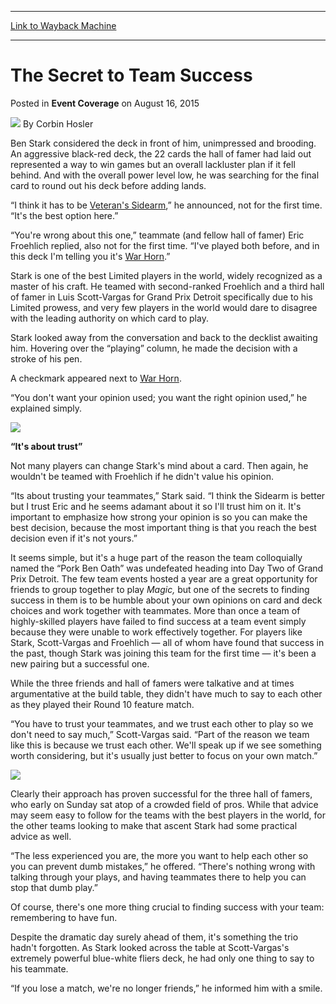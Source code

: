 
---
[Link to Wayback Machine](https://web.archive.org/web/20150822183521/http://magic.wizards.com/en/events/coverage/gpdet15/the-secret-to-team-success-2015-08-16)

[_metadata_:author]:- "Corbin Hosler"
[_metadata_:description]:- "Ben Stark considered the deck in front of him, unimpressed and brooding. An aggressive black-red deck, the 22 cards the hall of famer had laid out represented a way to win games but an overall lackluster plan if it fell behind. And with the overall power level low, he was searching for the final card to round out his deck before adding lands."
[_metadata_:generator]:- "Drupal 7 (http://drupal.org)"
[_metadata_:node]:- "522671"
[_metadata_:publish_date]:- "2015-08-16"
[_metadata_:source]:- "div-main-content"
[_metadata_:title]:- "The Secret to Team Success"
[_metadata_:wayback_capture_timestamp]:- "2015-08-22 18:35:21"
[_metadata_:wayback_raw_url]:- "https://web.archive.org/web/20150822183521id_/http://magic.wizards.com/en/events/coverage/gpdet15/the-secret-to-team-success-2015-08-16"
[_metadata_:wayback_url]:- "http://magic.wizards.com/en/events/coverage/gpdet15/the-secret-to-team-success-2015-08-16"
---


The Secret to Team Success
==========================



 Posted in **Event Coverage**
 on August 16, 2015 






![](https://media.magic.wizards.com/styles/auth_small/public/images/person/hosler.jpg)
By Corbin Hosler










Ben Stark considered the deck in front of him, unimpressed and brooding. An aggressive black-red deck, the 22 cards the hall of famer had laid out represented a way to win games but an overall lackluster plan if it fell behind. And with the overall power level low, he was searching for the final card to round out his deck before adding lands.


“I think it has to be [Veteran's Sidearm](http://gatherer.wizards.com/Pages/Card/Details.aspx?name=Veteran%27s+Sidearm),” he announced, not for the first time. “It's the best option here.”


“You're wrong about this one,” teammate (and fellow hall of famer) Eric Froehlich replied, also not for the first time. “I've played both before, and in this deck I'm telling you it's [War Horn](http://gatherer.wizards.com/Pages/Card/Details.aspx?name=War+Horn).”


Stark is one of the best Limited players in the world, widely recognized as a master of his craft. He teamed with second-ranked Froehlich and a third hall of famer in Luis Scott-Vargas for Grand Prix Detroit specifically due to his Limited prowess, and very few players in the world would dare to disagree with the leading authority on which card to play.


Stark looked away from the conversation and back to the decklist awaiting him. Hovering over the “playing” column, he made the decision with a stroke of his pen.


A checkmark appeared next to [War Horn](http://gatherer.wizards.com/Pages/Card/Details.aspx?name=War+Horn).


“You don't want your opinion used; you want the right opinion used,” he explained simply.


**![](https://media.wizards.com/2015/events/gpdet15/GPDetroit_LSVBuild1.jpg)**


**“It's about trust”**


Not many players can change Stark's mind about a card. Then again, he wouldn't be teamed with Froehlich if he didn't value his opinion.


“Its about trusting your teammates,” Stark said. “I think the Sidearm is better but I trust Eric and he seems adamant about it so I'll trust him on it. It's important to emphasize how strong your opinion is so you can make the best decision, because the most important thing is that you reach the best decision even if it's not yours.”


It seems simple, but it's a huge part of the reason the team colloquially named the “Pork Ben Oath” was undefeated heading into Day Two of Grand Prix Detroit. The few team events hosted a year are a great opportunity for friends to group together to play *Magic,* but one of the secrets to finding success in them is to be humble about your own opinions on card and deck choices and work together with teammates. More than once a team of highly-skilled players have failed to find success at a team event simply because they were unable to work effectively together. For players like Stark, Scott-Vargas and Froehlich — all of whom have found that success in the past, though Stark was joining this team for the first time — it's been a new pairing but a successful one.


While the three friends and hall of famers were talkative and at times argumentative at the build table, they didn't have much to say to each other as they played their Round 10 feature match.


“You have to trust your teammates, and we trust each other to play so we don't need to say much,” Scott-Vargas said. “Part of the reason we team like this is because we trust each other. We'll speak up if we see something worth considering, but it's usually just better to focus on your own match.”


**![](https://media.wizards.com/2015/events/gpdet15/gpdet15_pork-ben-oath.jpg)**  



Clearly their approach has proven successful for the three hall of famers, who early on Sunday sat atop of a crowded field of pros. While that advice may seem easy to follow for the teams with the best players in the world, for the other teams looking to make that ascent Stark had some practical advice as well.


“The less experienced you are, the more you want to help each other so you can prevent dumb mistakes,” he offered. “There's nothing wrong with talking through your plays, and having teammates there to help you can stop that dumb play.”


Of course, there's one more thing crucial to finding success with your team: remembering to have fun.


Despite the dramatic day surely ahead of them, it's something the trio hadn't forgotten. As Stark looked across the table at Scott-Vargas's extremely powerful blue-white fliers deck, he had only one thing to say to his teammate.


“If you lose a match, we're no longer friends,” he informed him with a smile.







